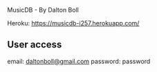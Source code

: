 MusicDB - By Dalton Boll

Heroku: https://musicdb-i257.herokuapp.com/

User access
-----------
email: daltonboll@gmail.com
password: password